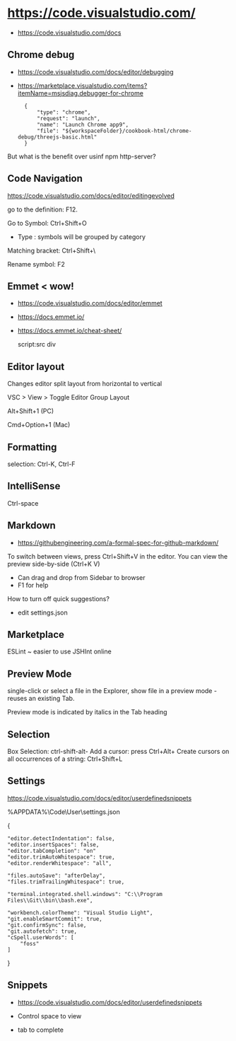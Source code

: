 

# https://code.visualstudio.com/

* https://code.visualstudio.com/docs



## Chrome debug

* https://code.visualstudio.com/docs/editor/debugging
* https://marketplace.visualstudio.com/items?itemName=msjsdiag.debugger-for-chrome

		{
			"type": "chrome",
			"request": "launch",
			"name": "Launch Chrome app9",
			"file": "${workspaceFolder}/cookbook-html/chrome-debug/threejs-basic.html"
		}

But what is the benefit over usinf npm http-server?



## Code Navigation

https://code.visualstudio.com/docs/editor/editingevolved

go to the definition: F12.

Go to Symbol: Ctrl+Shift+O
* Type : symbols will be grouped by category

Matching bracket: Ctrl+Shift+\

Rename symbol: F2


## Emmet < wow!

* https://code.visualstudio.com/docs/editor/emmet
* https://docs.emmet.io/
* https://docs.emmet.io/cheat-sheet/

	script:src
	div


## Editor layout

Changes editor split layout from horizontal to vertical

VSC > View > Toggle Editor Group Layout

Alt+Shift+1 (PC)

Cmd+Option+1 (Mac)

## Formatting

selection: Ctrl-K, Ctrl-F

## IntelliSense

Ctrl-space


## Markdown

* https://githubengineering.com/a-formal-spec-for-github-markdown/

To switch between views, press Ctrl+Shift+V in the editor. You can view the preview side-by-side (Ctrl+K V)


* Can drag and drop from Sidebar to browser
* F1 for help

How to turn off quick suggestions?
* edit settings.json

## Marketplace

ESLint ~ easier to use JSHInt online



## Preview Mode

single-click or select a file in the Explorer, show file in a preview mode - reuses an existing Tab.

Preview mode is indicated by italics in the Tab heading

## Selection

Box Selection: ctrl-shift-alt-<arrow keys>
Add a cursor: press Ctrl+Alt+<arrow keys>
Create cursors on all occurrences of a string: Ctrl+Shift+L


## Settings

https://code.visualstudio.com/docs/editor/userdefinedsnippets

%APPDATA%\Code\User\settings.json

{

	"editor.detectIndentation": false,
	"editor.insertSpaces": false,
	"editor.tabCompletion": "on"
	"editor.trimAutoWhitespace": true,
	"editor.renderWhitespace": "all",

    "files.autoSave": "afterDelay",
	"files.trimTrailingWhitespace": true,

	"terminal.integrated.shell.windows": "C:\\Program Files\\Git\\bin\\bash.exe",

	"workbench.colorTheme": "Visual Studio Light",
	"git.enableSmartCommit": true,
	"git.confirmSync": false,
	"git.autofetch": true,
	"cSpell.userWords": [
		"foss"
	]
}

## Snippets

* https://code.visualstudio.com/docs/editor/userdefinedsnippets

* Control space to view
* tab to complete

